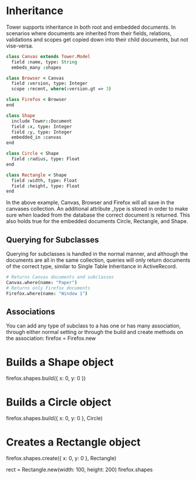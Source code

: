 # Inheritance

Tower supports inheritance in both root and embedded documents. In scenarios where documents are inherited from their fields, relations, validations and scopes get copied down into their child documents, but not vise-versa.

``` coffeescript
class Canvas extends Tower.Model
  field :name, type: String
  embeds_many :shapes

class Browser < Canvas
  field :version, type: Integer
  scope :recent, where(:version.gt => 3)

class Firefox < Browser
end

class Shape
  include Tower::Document
  field :x, type: Integer
  field :y, type: Integer
  embedded_in :canvas
end

class Circle < Shape
  field :radius, type: Float
end

class Rectangle < Shape
  field :width, type: Float
  field :height, type: Float
end
```

In the above example, Canvas, Browser and Firefox will all save in the canvases collection. An additional attribute _type is stored in order to make sure when loaded from the database the correct document is returned. This also holds true for the embedded documents Circle, Rectangle, and Shape.

## Querying for Subclasses

Querying for subclasses is handled in the normal manner, and although the documents are all in the same collection, queries will only return documents of the correct type, similar to Single Table Inheritance in ActiveRecord.

``` coffeescript
# Returns Canvas documents and subclasses
Canvas.where(name: "Paper")
# Returns only Firefox documents
Firefox.where(name: "Window 1")
```

## Associations

You can add any type of subclass to a has one or has many association, through either normal setting or through the build and create methods on the association:
firefox = Firefox.new
# Builds a Shape object
firefox.shapes.build({ x: 0, y: 0 })
# Builds a Circle object
firefox.shapes.build({ x: 0, y: 0 }, Circle)
# Creates a Rectangle object
firefox.shapes.create({ x: 0, y: 0 }, Rectangle)

rect = Rectangle.new(width: 100, height: 200)
firefox.shapes